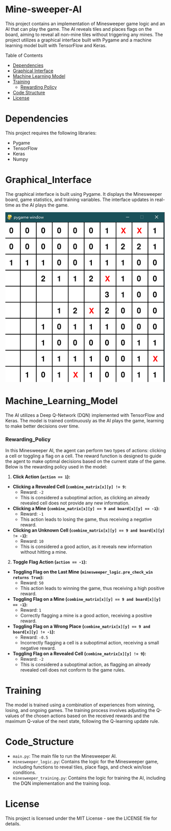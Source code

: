 # Mine-sweeper-AI
This project contains an implementation of Minesweeper game logic and an AI that can play the game. The AI reveals tiles and places flags on the board, aiming to reveal all non-mine tiles without triggering any mines. The project utilizes a graphical interface built with Pygame and a machine learning model built with TensorFlow and Keras.

Table of Contents
- [Dependencies](#Dependencies)
- [Graphical Interface](#Graphical_Interface)
- [Machine Learning Model](#Machine_Learning_Model)
- [Training](#Training)
  - [Rewarding Policy](#Rewarding_Policy)
- [Code Structure](#Code_Structure)
- [License](#License)

# Dependencies
This project requires the following libraries:

- Pygame
- TensorFlow
- Keras
- Numpy

# Graphical_Interface
The graphical interface is built using Pygame. It displays the Minesweeper board, game statistics, and training variables. The interface updates in real-time as the AI plays the game. 

![](https://github.com/Potassium-chromate/Mine-sweeper-AI/blob/main/picture/interface.png)

# Machine_Learning_Model
The AI utilizes a Deep Q-Network (DQN) implemented with TensorFlow and Keras. The model is trained continuously as the AI plays the game, learning to make better decisions over time.

### Rewarding_Policy
In this Minesweeper AI, the agent can perform two types of actions: clicking a cell or toggling a flag on a cell. The reward function is designed to guide the agent to make optimal decisions based on the current state of the game. Below is the rewarding policy used in the model:

1. **Click Action (`action == 1`):**
  - **Clicking a Revealed Cell (`combine_matrix[x][y] != 9`:**
    - Reward: `-2`
    - This is considered a suboptimal action, as clicking an already revealed cell does not provide any new information.
  - **Clicking a Mine (`combine_matrix[x][y] == 9 and board[x][y] == -1`):**
    - Reward: `-1`
    - This action leads to losing the game, thus receiving a negative reward.
  - **Clicking an Unknown Cell (`combine_matrix[x][y] == 9 and board[x][y] != -1`):**
    - Reward: `10`
    - This is considered a good action, as it reveals new information without hitting a mine.
2. **Toggle Flag Action (`action == -1`):**
  - **Toggling Flag on the Last Mine (`minesweeper_logic.pre_check_win returns True`):**
    - Reward: `50`
    - This action leads to winning the game, thus receiving a high positive reward.
  - **Toggling Flag on a Mine (`combine_matrix[x][y] == 9 and board[x][y] == -1`):**
    - Reward: `1`
    - Correctly flagging a mine is a good action, receiving a positive reward.
  - **Toggling Flag on a Wrong Place (`combine_matrix[x][y] == 9 and board[x][y] != -1`):**
    - Reward: `-0.5`
    - Incorrectly flagging a cell is a suboptimal action, receiving a small negative reward.
  - **Toggling Flag on a Revealed Cell (`combine_matrix[x][y] != 9`):**
    - Reward: `-2`
    - This is considered a suboptimal action, as flagging an already revealed cell does not conform to the game rules.

# Training
The model is trained using a combination of experiences from winning, losing, and ongoing games. The training process involves adjusting the Q-values of the chosen actions based on the received rewards and the maximum Q-value of the next state, following the Q-learning update rule.

# Code_Structure
- `main.py`: The main file to run the Minesweeper AI.
- `minesweeper_logic.py`: Contains the logic for the Minesweeper game, including functions to reveal tiles,       place flags, and check win/lose conditions.
- `minesweeper_training.py`: Contains the logic for training the AI, including the DQN implementation and the     training loop.

# License
This project is licensed under the MIT License - see the LICENSE file for details.
